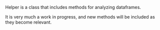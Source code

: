 Helper is a class that includes methods for analyzing dataframes.

It is very much a work in progress, and new methods will be included as they become relevant.

